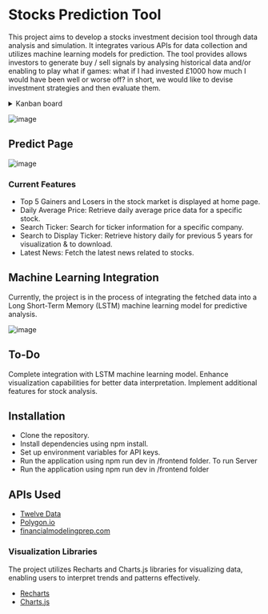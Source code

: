 # Stocks Prediction Tool
This project aims to develop a stocks investment decision tool through data analysis and simulation. It integrates various APIs for data collection and utilizes machine learning models for prediction. The tool provides allows investors to generate buy / sell signals by analysing historical data and/or enabling to play what if games: what if I had invested £1000 how much I would have been well or worse off? in short, we would like to devise investment strategies and then evaluate them.
<details>
<summary>Kanban board</summary>

![image](https://github.com/MabroorA/Stocks-Prediction-App/assets/109113298/7df090e5-763e-424d-ad74-eb60def700a8)


</details>

![image](https://github.com/MabroorA/Stocks-Prediction-App/assets/109113298/0e2cc4f9-0b63-4b90-b801-40801bd09a0a)

## Predict Page

![image](https://github.com/MabroorA/Stocks-Prediction-App/assets/109113298/0bc3506f-9285-4ebb-83b7-da5970a280ef)

### Current Features
- Top 5 Gainers and Losers in the stock market is displayed at home page.
- Daily Average Price: Retrieve daily average price data for a specific stock.
- Search Ticker: Search for ticker information for a specific company.
- Search to Display Ticker: Retrieve history daily for previous 5 years for visualization & to download.
- Latest News: Fetch the latest news related to stocks.
## Machine Learning Integration
Currently, the project is in the process of integrating the fetched data into a Long Short-Term Memory (LSTM) machine learning model for predictive analysis.

![image](https://github.com/MabroorA/Stocks-Prediction-App/assets/109113298/24f86da0-dbb7-4a64-b88b-96c11c141e09)


## To-Do
Complete integration with LSTM machine learning model.
Enhance visualization capabilities for better data interpretation.
Implement additional features for stock analysis.

## Installation
- Clone the repository.
- Install dependencies using npm install.
- Set up environment variables for API keys.
- Run the application using npm run dev in /frontend folder.
To run Server
- Run the application using npm run dev in /frontend folder

## APIs Used
- [Twelve Data](https://twelvedata.com/)
- [Polygon.io ](https://polygon.io/)
- [financialmodelingprep.com](https://site.financialmodelingprep.com/)

### Visualization Libraries
The project utilizes Recharts and Charts.js libraries for visualizing data, enabling users to interpret trends and patterns effectively.
- [Recharts](https://recharts.org/en-US/)
- [Charts.js](https://www.chartjs.org/)




